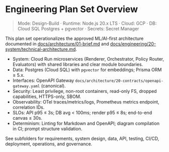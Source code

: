 # Engineering Plan Set Overview
<!-- markdownlint-disable MD013 -->

> Mode: Design-Build · Runtime: Node.js 20.x LTS · Cloud: GCP · DB: Cloud SQL Postgres + pgvector · Secrets: Secret Manager

This plan set operationalizes the approved ML/AI-first architecture documented in [docs/architecture/01-brief.md](../architecture/01-brief.md) and [docs/engineering/20-system/technical-architecture.md](20-system/technical-architecture.md).

- System: Cloud Run microservices (Renderer, Orchestrator, Policy Router, Evaluators) with shared libraries and clear module boundaries.
- Data: Postgres (Cloud SQL) with `pgvector` for embeddings; Prisma ORM ≥ 5.x.
- Interfaces: OpenAPI Gateway `docs/architecture/20-contracts/openapi-gateway.yaml` (canonical).
- Security: Least privilege, non-root containers, read-only FS, dropped capabilities, HTTPS-only, SBOM.
- Observability: OTel traces/metrics/logs, Prometheus metrics endpoint, correlation IDs.
- SLOs: API p95 ≤ 3s; DB avg < 100ms; render p95 ≤ 8s; end-to-end canvas ≤ 30s.
- Determinism: Linting for Markdown and OpenAPI; diagram compilation in CI; prompt structure validation.

See subfolders for requirements, system design, data, API, testing, CI/CD, deployment, operations, and governance.
